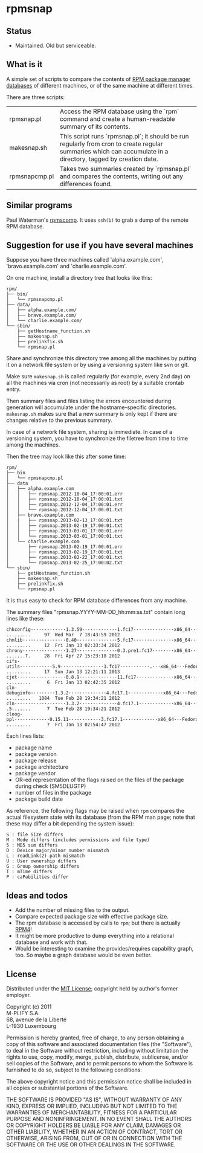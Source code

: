 rpmsnap
=======

## Status

- Maintained. Old but serviceable.

## What is it

A simple set of scripts to compare the contents of [RPM package manager databases](http://en.wikipedia.org/wiki/RPM_Package_Manager) of different machines, or of the same machine at different times.

There are three scripts:

<table>

<tr>
<td>rpmsnap.pl</td>
<td>Access the RPM database using the `rpm` command and create a human-readable summary of its contents.</td>
</tr>

<tr>
<td>makesnap.sh</td>
<td>This script runs `rpmsnap.pl`; it should be run regularly from cron to create regular summaries which can 
accumulate in a directory, tagged by creation date.</td>
</tr>

<tr>
<td>rpmsnapcmp.pl</td>
<td>Takes two summaries created by `rpmsnap.pl` and compares the contents, writing out any differences found.</td>
</tr>

</table>

Similar programs
----------------

Paul Waterman's [rpmscomp](https://github.com/pdwaterman/rpmscomp/). 
It uses `ssh(1)` to grab a dump of the remote RPM database. 

Suggestion for use if you have several machines
-----------------------------------------------

Suppose you have three machines called 'alpha.example.com', 'bravo.example.com' and 'charlie.example.com'.

On one machine, install a directory tree that looks like this:

    rpm/
    ├── bin/
    │   └── rpmsnapcmp.pl
    ├── data/
    │   ├── alpha.example.com/
    │   ├── bravo.example.com/
    │   └── charlie.example.com/
    └── sbin/
        ├── getHostname_function.sh
        ├── makesnap.sh
        ├── prelinkfix.sh
        └── rpmsnap.pl

Share and synchronize this directory tree among all the machines by putting it on a network file
system or by using a versioning system like svn or git.

Make sure `makesnap.sh` is called regularly (for example, every 2nd day) on all the machines
via cron (not necessarily as root) by a suitable crontab entry.

Then summary files and files listing the errors encountered during generation will accumulate under the
hostname-specific directories. `makesnap.sh` makes sure that a new summary is only kept 
if there are changes relative to the previous summary.

In case of a network file system, sharing is immediate. In case of a versioning system, you have to 
synchronize the filetree from time to time among the machines.

Then the tree may look like this after some time:

    rpm/
    ├── bin
    │   └── rpmsnapcmp.pl
    ├── data
    │   ├── alpha.example.com
    │   │   ├── rpmsnap.2012-10-04_17:00:01.err
    │   │   ├── rpmsnap.2012-10-04_17:00:01.txt
    │   │   ├── rpmsnap.2012-12-04_17:00:01.err
    │   │   └── rpmsnap.2012-12-04_17:00:01.txt
    │   ├── bravo.example.com
    │   |   ├── rpmsnap.2013-02-13_17:00:01.txt
    │   │   ├── rpmsnap.2013-02-19_17:00:01.txt
    │   │   ├── rpmsnap.2013-03-01_17:00:01.err
    │   │   └── rpmsnap.2013-03-01_17:00:01.txt   
    │   └── charlie.example.com
    │       ├── rpmsnap.2013-02-19_17:00:01.err
    │       ├── rpmsnap.2013-02-19_17:00:01.txt
    │       ├── rpmsnap.2013-02-22_17:00:01.txt
    │       └── rpmsnap.2013-02-25_17:00:02.txt
    └── sbin/
        ├── getHostname_function.sh
        ├── makesnap.sh
        ├── prelinkfix.sh
        └── rpmsnap.pl

It is thus easy to check for RPM database differences from any machine.

The summary files "rpmsnap.YYYY-MM-DD_hh:mm:ss.txt" contain long lines like these:

    chkconfig·············1.3.59·············1.fc17···············x86_64···Fedora·Project····:        .........     97  Wed Mar  7 18:43:59 2012
    chmlib················0.40···············5.fc17···············x86_64···Fedora·Project····:        .........     12  Fri Jan 13 02:33:34 2012
    chrony················1.27···············0.3.pre1.fc17········x86_64···Fedora·Project····:        .......T.     28  Fri Apr 27 15:23:18 2012
    cifs-utils············5.9················3.fc17···········.···x86_64···Fedora·Project····:        .........     17  Sun Jan 13 12:21:11 2013
    cjet··················0.8.9··············11.fc17··············x86_64···Fedora·Project····:        .........      6  Fri Jan 13 02:42:35 2012
    cln-debuginfo·········1.3.2··············4.fc17.1·············x86_64···Fedora·Project····:        .........   1084  Tue Feb 28 19:34:21 2012
    cln···················1.3.2··············4.fc17.1·············x86_64···Fedora·Project····:        .5.......      7  Tue Feb 28 19:34:21 2012
    cloog-ppl·············0.15.11············3.fc17.1·············x86_64···Fedora·Project····:        .........      7  Fri Jan 13 02:54:47 2012
    
Each lines lists: 

   - package name
   - package version
   - package release
   - package architecture
   - package vendor
   - OR-ed representation of the flags raised on the files of the package during check (SM5DLUGTP)
   - number of files in the package 
   - package build date

As reference, the following flags may be raised when `rpm` compares the actual filesystem state with its
database (from the RPM man page; note that these may differ a bit depending the system issue):

    S : file Size differs
    M : Mode differs (includes permissions and file type)
    5 : MD5 sum differs
    D : Device major/minor number mismatch
    L : readLink(2) path mismatch
    U : User ownership differs
    G : Group ownership differs
    T : mTime differs
    P : caPabilities differ

Ideas and todos
---------------

   - Add the number of missing files to the output.
   - Compare expected package size with effective package size.
   - The rpm database is accessed by calls to `rpm`; but there is actually [RPM4](https://metacpan.org/pod/RPM4)!
   - It might be more productive to dump everything into a relational database and work with that.
   - Would be interesting to examine the provides/requires capability graph, too. So maybe a graph database would be even better.

License
-------

Distributed under the [MIT License](http://opensource.org/licenses/MIT); copyright held by author's former employer.

Copyright (c) 2011<br>
M-PLIFY S.A.<br>
68, avenue de la Liberté<br>
L-1930 Luxembourg<br>
 
Permission is hereby granted, free of charge, to any person obtaining a copy
of this software and associated documentation files (the "Software"), to deal
in the Software without restriction, including without limitation the rights
to use, copy, modify, merge, publish, distribute, sublicense, and/or sell
copies of the Software, and to permit persons to whom the Software is
furnished to do so, subject to the following conditions:
 
The above copyright notice and this permission notice shall be included in
all copies or substantial portions of the Software.
 
THE SOFTWARE IS PROVIDED "AS IS", WITHOUT WARRANTY OF ANY KIND, EXPRESS OR
IMPLIED, INCLUDING BUT NOT LIMITED TO THE WARRANTIES OF MERCHANTABILITY,
FITNESS FOR A PARTICULAR PURPOSE AND NONINFRINGEMENT. IN NO EVENT SHALL THE
AUTHORS OR COPYRIGHT HOLDERS BE LIABLE FOR ANY CLAIM, DAMAGES OR OTHER
LIABILITY, WHETHER IN AN ACTION OF CONTRACT, TORT OR OTHERWISE, ARISING FROM,
OUT OF OR IN CONNECTION WITH THE SOFTWARE OR THE USE OR OTHER DEALINGS IN
THE SOFTWARE.
